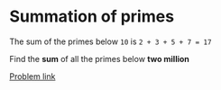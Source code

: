 # Summation of primes

The sum of the primes below ```10``` is ```2 + 3 + 5 + 7 = 17```

Find the **sum** of all the primes below **two million**


[Problem link](https://projecteuler.net/problem=10)